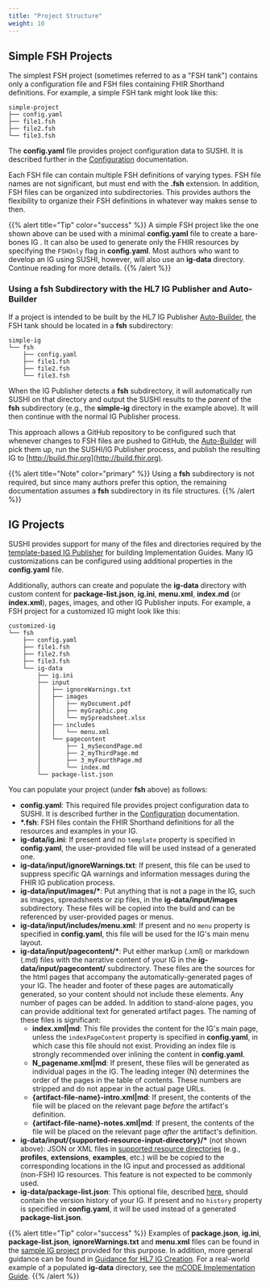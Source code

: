 ```yaml
---
title: "Project Structure"
weight: 10
---
```


## Simple FSH Projects

The simplest FSH project (sometimes referred to as a "FSH tank") contains only a configuration file and FSH files containing FHIR Shorthand definitions. For example, a simple FSH tank might look like this:

```text
simple-project
├── config.yaml
├── file1.fsh
├── file2.fsh
└── file3.fsh
```

The **config.yaml** file provides project configuration data to SUSHI. It is described further in the [Configuration](/sushi/configuration/) documentation.

Each FSH file can contain multiple FSH definitions of varying types. FSH file names are not significant, but must end with the **.fsh** extension. In addition, FSH files can be organized into subdirectories. This provides authors the flexibility to organize their FSH definitions in whatever way makes sense to then.

{{% alert title="Tip" color="success" %}}
A simple FSH project like the one shown above can be used with a minimal **config.yaml** file to create a bare-bones IG . It can also be used to generate only the FHIR resources by specifying the `FSHOnly` flag in **config.yaml**. Most authors who want to develop an IG using SUSHI, however, will also use an **ig-data** directory. Continue reading for more details.
{{% /alert %}}

### Using a fsh Subdirectory with the HL7 IG Publisher and Auto-Builder

If a project is intended to be built by the HL7 IG Publisher [Auto-Builder](https://github.com/FHIR/auto-ig-builder/blob/master/README.md), the FSH tank should be located in a **fsh** subdirectory:

```text
simple-ig
└── fsh
    ├── config.yaml
    ├── file1.fsh
    ├── file2.fsh
    └── file3.fsh
```

When the IG Publisher detects a **fsh** subdirectory, it will automatically run SUSHI on that directory and output the SUSHI results to the _parent_ of the **fsh** subdirectory (e.g., the **simple-ig** directory in the example above). It will then continue with the normal IG Publisher process.

This approach allows a GitHub repository to be configured such that whenever changes to FSH files are pushed to GitHub, the [Auto-Builder](https://github.com/FHIR/auto-ig-builder/blob/master/README.md) will pick them up, run the SUSHI/IG Publisher process, and publish the resulting IG to [http://build.fhir.org](http://build.fhir.org).

{{% alert title="Note" color="primary" %}}
Using a **fsh** subdirectory is not required, but since many authors prefer this option, the remaining documentation assumes a **fsh** subdirectory in its file structures.
{{% /alert %}}

## IG Projects

SUSHI provides support for many of the files and directories required by the [template-based IG Publisher](https://build.fhir.org/ig/FHIR/ig-guidance/) for building Implementation Guides. Many IG customizations can be configured using additional properties in the **config.yaml** file.

Additionally, authors can create and populate the **ig-data** directory with custom content for **package-list.json**, **ig.ini**, **menu.xml**, **index.md** (or **index.xml**), pages, images, and other IG Publisher inputs.  For example, a FSH project for a customized IG might look like this:

```text
customized-ig
└── fsh
    ├── config.yaml
    ├── file1.fsh
    ├── file2.fsh
    ├── file3.fsh
    └── ig-data
        ├── ig.ini
        ├── input
        │   ├── ignoreWarnings.txt
        │   ├── images
        │   │   ├── myDocument.pdf
        │   │   ├── myGraphic.png
        │   │   └── mySpreadsheet.xlsx
        │   ├── includes
        │   │   └── menu.xml
        │   └── pagecontent
        │       ├── 1_mySecondPage.md
        │       ├── 2_myThirdPage.md
        │       ├── 3_myFourthPage.md
        │       └── index.md
        └── package-list.json
```

You can populate your project (under **fsh** above) as follows:

* **config.yaml**: This required file provides project configuration data to SUSHI. It is described further in the [Configuration](/sushi/configuration/) documentation.
* **\*.fsh**: FSH files contain the FHIR Shorthand definitions for all the resources and examples in your IG.
* **ig-data/ig.ini**: If present and no `template` property is specified in **config.yaml**, the user-provided file will be used instead of a generated one.
* **ig-data/input/ignoreWarnings.txt**: If present, this file can be used to suppress specific QA warnings and information messages during the FHIR IG publication process.
* **ig-data/input/images/\***: Put anything that is not a page in the IG, such as images, spreadsheets or zip files, in the **ig-data/input/images** subdirectory. These files will be copied into the build and can be referenced by user-provided pages or menus.
* **ig-data/input/includes/menu.xml**: If present and no `menu` property is specified in **config.yaml**, this file will be used for the IG's main menu layout.
* **ig-data/input/pagecontent/\***: Put either markup (.xml) or markdown (.md) files with the narrative content of your IG in the **ig-data/input/pagecontent/** subdirectory. These files are the sources for the html pages that accompany the automatically-generated pages of your IG. The header and footer of these pages are automatically generated, so your content should not include these elements. Any number of pages can be added. In addition to stand-alone pages, you can provide additional text for generated artifact pages. The naming of these files is significant:
  * **index.xml\|md**: This file provides the content for the IG's main page, unless the `indexPageContent` property is specified in **config.yaml**, in which case this file should not exist. Providing an index file is strongly recommended over inlining the content in **config.yaml**.
  * **N\_pagename.xml\|md**: If present, these files will be generated as individual pages in the IG. The leading integer (N) determines the order of the pages in the table of contents. These numbers are stripped and do not appear in the actual page URLs.
  * **{artifact-file-name}-intro.xml\|md**: If present, the contents of the file will be placed on the relevant page _before_ the artifact's definition.
  * **{artifact-file-name}-notes.xml\|md**: If present, the contents of the file will be placed on the relevant page _after_ the artifact's definition.
* **ig-data/input/{supported-resource-input-directory}/\*** (not shown above): JSON or XML files in [supported resource directories](https://build.fhir.org/ig/FHIR/ig-guidance/using-templates.html#root.input) (e.g., **profiles**, **extensions**, **examples**, etc.) will be be copied to the corresponding locations in the IG input and processed as additional (non-FSH) IG resources. This feature is not expected to be commonly used.
* **ig-data/package-list.json**: This optional file, described [here](https://confluence.hl7.org/display/FHIR/FHIR+IG+PackageList+doco), should contain the version history of your IG. If present and no `history` property is specified in **config.yaml**, it will be used instead of a generated **package-list.json**.

{{% alert title="Tip" color="success" %}}
Examples of **package.json**, **ig.ini**, **package-list.json**, **ignoreWarnings.txt** and **menu.xml** files can be found in the [sample IG project](https://github.com/FHIR/sample-ig) provided for this purpose. In addition, more general guidance can be found in [Guidance for HL7 IG Creation](https://build.fhir.org/ig/FHIR/ig-guidance/). For a real-world example of a populated **ig-data** directory, see the [mCODE Implementation Guide](https://github.com/standardhealth/fsh-mcode).
{{% /alert %}}
